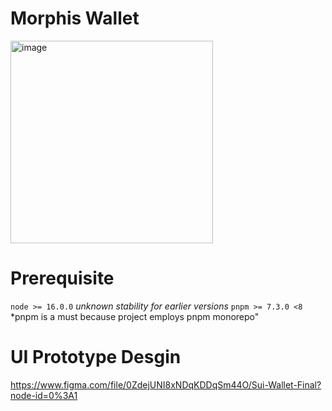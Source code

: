 # Morphis Wallet

<img width="324" alt="image" src="https://user-images.githubusercontent.com/22234622/199186970-459a18ee-bf9a-4381-b763-b2ecd0017ce9.png">

# Prerequisite
`node >= 16.0.0` *unknown stability for earlier versions*
`pnpm >= 7.3.0 <8` *pnpm is a must because project employs pnpm monorepo"

# UI Prototype Desgin
https://www.figma.com/file/0ZdejUNI8xNDqKDDqSm44O/Sui-Wallet-Final?node-id=0%3A1

